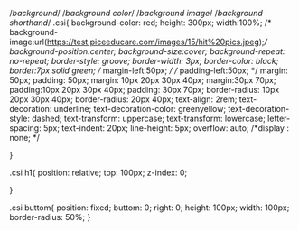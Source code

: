 /*background*/
/*background color*/
/*background image*/
/*background shorthand*/
.csi{
    background-color: red;
    height: 300px;
    width:100%;
  /*  background-image:url(https://test.piceeducare.com/images/15/hit%20pics.jpeg);*/
    background-position:center;
    background-size:cover;
    background-repeat: no-repeat;
    border-style: groove;
    border-width: 3px;
    border-color: black;
    border:7px solid green;
   /* margin-left:50px; */
   /* padding-left:50px; */
   margin: 50px;
   padding: 50px;
   margin: 10px 20px 30px 40px;
   margin:30px 70px;
   padding:10px 20px 30px 40px;
   padding: 30px 70px;
   border-radius: 10px 20px 30px 40px;
   border-radius: 20px 40px;
   text-align: 2rem;
   text-decoration: underline;
   text-decoration-color: greenyellow;
   text-decoration-style: dashed;
   text-transform: uppercase;
   text-transform: lowercase;
   letter-spacing: 5px;
   text-indent: 20px;
   line-height: 5px;
   overflow: auto;
   /*display : none; */



}

.csi h1{
    position: relative;
    top: 100px;
    z-index: 0;

}

.csi buttom{
    position: fixed;
    buttom: 0;
    right: 0;
    height: 100px;
    width: 100px;
    border-radius: 50%;
}



